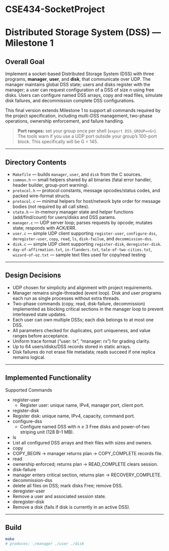 # CSE434-SocketProject
# Distributed Storage System (DSS) — Milestone 1

## Overall Goal
Implement a socket-based Distributed Storage System (DSS) with three programs, **manager**, **user**, and **disk**, that communicate over UDP. The manager maintains global DSS state; users and disks register with the manager; a user can request configuration of a DSS of size _n_ using free disks. Users can configure named DSS arrays, copy and read files, simulate disk failures, and decommission complete DSS configurations.

This final version extends Milestone 1 to support all commands required by the project specification, including multi-DSS management, two-phase operations, ownership enforcement, and failure handling.

> **Port ranges:** set your group once per shell (`export DSS_GROUP=<G>`). The tools warn if you use a UDP port outside your group’s 100-port block. This specifically will be G = 145.

---

## Directory Contents

- `Makefile` — builds `manager`, `user`, and `disk` from the C sources.
- `common.h` — small helpers shared by all binaries (fatal error handler, header builder, group-port warning).
- `protocol.h` — protocol constants, message opcodes/status codes, and packed wire-format structs.
- `protocol.c` — minimal helpers for host/network byte order for message bodies (not required by all call sites).
- `state.h` — in-memory manager state and helper functions (add/find/count) for users/disks and DSS params.
- `manager.c` — UDP server loop; parses requests by opcode; mutates state; responds with ACK/ERR.
- `user.c` — simple UDP client supporting `register-user`, `configure-dss`, `deregister-user`, `copy`, `read`, `ls`, `disk-failue`, and `decommission-dss`.
- `disk.c` — simple UDP client supporting `register-disk`, `deregister-disk`.
- `day-of-affirmation.txt`, `in-flanders.txt`, `tale-of-two-cities.txt`, `wizard-of-oz.txt` — sample text files used for copy/read testing
---

## Design Decisions
- UDP chosen for simplicity and alignment with project requirements.
- Manager remains single-threaded (event loop). Disk and user programs each run as single processes without extra threads.
- Two-phase commands (copy, read, disk-failure, decommission) implemented as blocking critical sections in the manager loop to prevent interleaved state updates.
- Each user can own multiple DSSs; each disk belongs to at most one DSS.
- All parameters checked for duplicates, port uniqueness, and value ranges before acceptance.
- Uniform trace format (“user: tx”, “manager: rx”) for grading clarity.
- Up to 64 users/disks/DSS records stored in static arrays.
- Disk failures do not erase file metadata; reads succeed if one replica remains logical.
---

## Implemented Functionality
Supported Commands
- register-user	
  - Register user: unique name, IPv4, manager port, client port.
-	register-disk
  - Register disk: unique name, IPv4, capacity, command port.
- configure-dss
  - Configure named DSS with n ≥ 3 Free disks and power-of-two striping unit (128 B–1 MB).
-	ls
  - List all configured DSS arrays and their files with sizes and owners.
-	copy	
  - COPY_BEGIN → manager returns plan → COPY_COMPLETE records file.
-	read	
  - ownership enforced; returns plan → READ_COMPLETE clears session.
-	disk-failure	
  - manager enters critical section, returns plan → RECOVERY_COMPLETE.
-	decommission-dss	
  - delete all files on DSS; mark disks Free; remove DSS.
-	deregister-user
  - Remove a user and associated session state.
-	deregister-disk
  - Remove a disk (fails if disk is currently in an active DSS).
---

## Build

```bash
make
# produces: ./manager ./user ./disk

